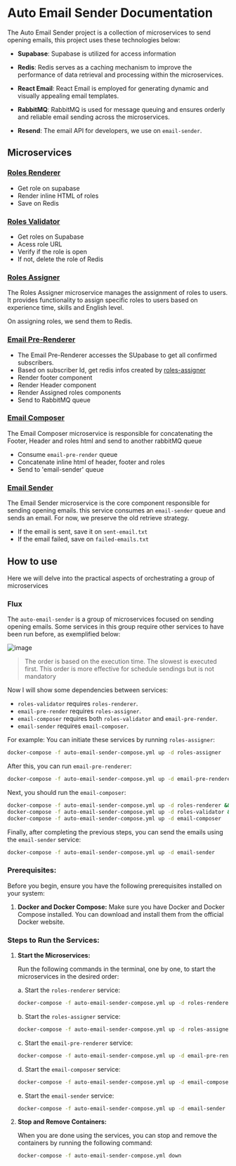 # Auto Email Sender Documentation

The Auto Email Sender project is a collection of microservices to send opening emails, this project uses these technologies below:

- **Supabase**: Supabase is utilized for access information

- **Redis**: Redis serves as a caching mechanism to improve the performance of data retrieval and processing within the microservices.

- **React Email**: React Email is employed for generating dynamic and visually appealing email templates.

- **RabbitMQ**: RabbitMQ is used for message queuing and ensures orderly and reliable email sending across the microservices.

- **Resend**: The email API for developers, we use on `email-sender`.

## Microservices

### [Roles Renderer](./roles-renderer/README.md)

- Get role on supabase
- Render inline HTML of roles
- Save on Redis

### [Roles Validator](./roles-validator/README.md)

- Get roles on Supabase
- Acess role URL
- Verify if the role is open
- If not, delete the role of Redis

### [Roles Assigner](./roles-assigner/README.md)

The Roles Assigner microservice manages the assignment of roles to users. It provides functionality to assign specific roles to users based on experience time, skills and English level.

On assigning roles, we send them to Redis.

### [Email Pre-Renderer](./email-pre-renderer/README.md)

- The Email Pre-Renderer accesses the SUpabase to get all confirmed subscribers.
- Based on subscriber Id, get redis infos created by [roles-assigner](./roles-assigner/README.md)
- Render footer component
- Render Header component
- Render Assigned roles components
- Send to RabbitMQ queue

### [Email Composer](./email-composer/README.md)

The Email Composer microservice is responsible for concatenating the Footer, Header and
roles html and send to another rabbitMQ queue

- Consume `email-pre-render` queue
- Concatenate inline html of header, footer and roles
- Send to 'email-sender' queue

### [Email Sender](./email-sender/README.md)

The Email Sender microservice is the core component responsible for sending opening emails.
this service consumes an `email-sender` queue and sends an email. For now, we preserve the old retrieve strategy.

- If the email is sent, save it on `sent-email.txt`
- If the email failed, save on `failed-emails.txt`

## How to use

Here we will delve into the practical aspects of orchestrating a group of microservices

### Flux

The `auto-email-sender` is a group of microservices focused on sending opening emails. Some services in this group require other services to have been run before, as exemplified below:

![image](https://github.com/ocodista/trampar-de-casa/assets/68869379/7ecef00d-429b-4739-9c55-4c59e8434623)
> The order is based on the execution time. The slowest is executed first. This order is more effective for schedule sendings but is not mandatory

Now I will show some dependencies between services:
- `roles-validator` requires `roles-renderer`.
- `email-pre-render` requires `roles-assigner`.
- `email-composer` requires both `roles-validator` and `email-pre-render`.
- `email-sender` requires `email-composer`.

For example: You can initiate these services by running `roles-assigner`:

```sh
docker-compose -f auto-email-sender-compose.yml up -d roles-assigner
```

After this, you can run `email-pre-renderer`:

```sh
docker-compose -f auto-email-sender-compose.yml up -d email-pre-renderer
```

Next, you should run the `email-composer`:

```sh
docker-compose -f auto-email-sender-compose.yml up -d roles-renderer &&
docker-compose -f auto-email-sender-compose.yml up -d roles-validator &&
docker-compose -f auto-email-sender-compose.yml up -d email-composer
```

Finally, after completing the previous steps, you can send the emails using the `email-sender` service:

```sh
docker-compose -f auto-email-sender-compose.yml up -d email-sender
```

### Prerequisites:

Before you begin, ensure you have the following prerequisites installed on your system:

1. **Docker and Docker Compose:** Make sure you have Docker and Docker Compose installed. You can download and install them from the official Docker website.

### Steps to Run the Services:

1. **Start the Microservices:**

   Run the following commands in the terminal, one by one, to start the microservices in the desired order:

   a. Start the `roles-renderer` service:

   ```sh
   docker-compose -f auto-email-sender-compose.yml up -d roles-renderer
   ```

   b. Start the `roles-assigner` service:

   ```sh
   docker-compose -f auto-email-sender-compose.yml up -d roles-assigner
   ```

   c. Start the `email-pre-renderer` service:

   ```sh
   docker-compose -f auto-email-sender-compose.yml up -d email-pre-renderer
   ```

   d. Start the `email-composer` service:

   ```sh
   docker-compose -f auto-email-sender-compose.yml up -d email-composer
   ```

   e. Start the `email-sender` service:

   ```sh
   docker-compose -f auto-email-sender-compose.yml up -d email-sender
   ```

2. **Stop and Remove Containers:**

   When you are done using the services, you can stop and remove the containers by running the following command:

   ```sh
   docker-compose -f auto-email-sender-compose.yml down
   ```
